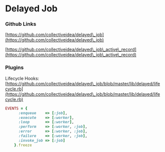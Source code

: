 # Delayed Job

### Github Links

[https://github.com/collectiveidea/delayed\_job](https://github.com/collectiveidea/delayed\_job)

[https://github.com/collectiveidea/delayed\_job\_active\_record](https://github.com/collectiveidea/delayed\_job\_active\_record)

### Plugins

Lifecycle Hooks: [https://github.com/collectiveidea/delayed\_job/blob/master/lib/delayed/lifecycle.rb](https://github.com/collectiveidea/delayed\_job/blob/master/lib/delayed/lifecycle.rb)

```ruby
EVENTS = {
      :enqueue    => [:job],
      :execute    => [:worker],
      :loop       => [:worker],
      :perform    => [:worker, :job],
      :error      => [:worker, :job],
      :failure    => [:worker, :job],
      :invoke_job => [:job]
    }.freeze
```

